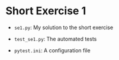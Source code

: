 # Short Exercise 1

- `se1.py`: My solution to the short exercise

- `test_se1.py`: The automated tests

- `pytest.ini`: A configuration file 